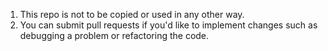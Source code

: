 1) This repo is not to be copied or used in any other way.
2) You can submit pull requests if you'd like to implement changes such as debugging a problem or refactoring the code.